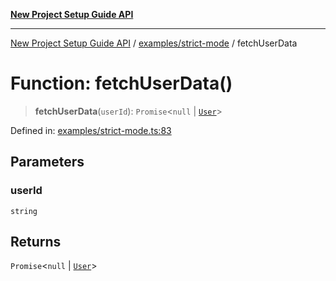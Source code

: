 [**New Project Setup Guide API**](../../../README.md)

---

[New Project Setup Guide API](../../../modules.md) / [examples/strict-mode](../README.md) / fetchUserData

# Function: fetchUserData()

> **fetchUserData**(`userId`): `Promise`\<`null` \| [`User`](../../../Types/interfaces/User.md)\>

Defined in: [examples/strict-mode.ts:83](https://github.com/AutomateAndThrive/new-project-setup-guide/blob/main/src/examples/strict-mode.ts#L83)

## Parameters

### userId

`string`

## Returns

`Promise`\<`null` \| [`User`](../../../Types/interfaces/User.md)\>
